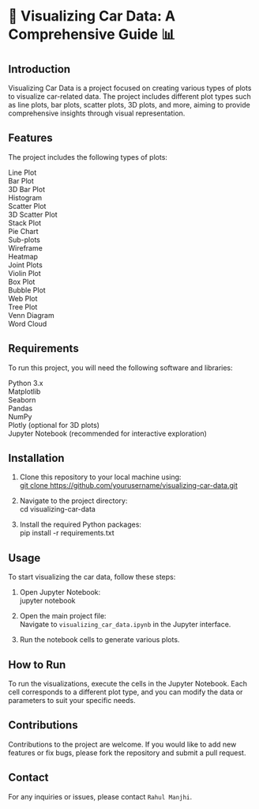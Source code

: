 # 🚗 Visualizing Car Data: A Comprehensive Guide 📊

## Introduction
Visualizing Car Data is a project focused on creating various types of plots to visualize car-related data.
The project includes different plot types such as line plots, bar plots, scatter plots,
3D plots, and more, aiming to provide comprehensive insights through visual representation.


## Features
The project includes the following types of plots:

Line Plot  
Bar Plot  
3D Bar Plot  
Histogram  
Scatter Plot  
3D Scatter Plot  
Stack Plot  
Pie Chart  
Sub-plots  
Wireframe  
Heatmap  
Joint Plots  
Violin Plot  
Box Plot  
Bubble Plot  
Web Plot  
Tree Plot  
Venn Diagram  
Word Cloud  

## Requirements
To run this project, you will need the following software and libraries:

Python 3.x  
Matplotlib  
Seaborn  
Pandas  
NumPy  
Plotly (optional for 3D plots)  
Jupyter Notebook (recommended for interactive exploration)

## Installation
1. Clone this repository to your local machine using:   
    [git clone https://github.com/yourusername/visualizing-car-data.git
](https://github.com/Rahulmanjhi45/Visualizing-Car-Data-.git)
2. Navigate to the project directory:  
   cd visualizing-car-data

3. Install the required Python packages:  
   pip install -r requirements.txt

  
## Usage
To start visualizing the car data, follow these steps:

1. Open Jupyter Notebook:  
   jupyter notebook

2. Open the main project file:  
   Navigate to `visualizing_car_data.ipynb` in the Jupyter interface.

3. Run the notebook cells to generate various plots.

## How to Run
To run the visualizations, execute the cells in the Jupyter Notebook.
Each cell corresponds to a different plot type, and you can modify the data or parameters to suit your specific needs.

## Contributions
Contributions to the project are welcome. If you would like to add new features or fix bugs, please fork the repository and submit a pull request.

## Contact
For any inquiries or issues, please contact `Rahul Manjhi`.








